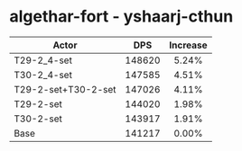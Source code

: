 # algethar-fort - yshaarj-cthun
| Actor | DPS | Increase |
|---|:---:|:---:|
|T29-2_4-set|148620|5.24%|
|T30-2_4-set|147585|4.51%|
|T29-2-set+T30-2-set|147026|4.11%|
|T29-2-set|144020|1.98%|
|T30-2-set|143917|1.91%|
|Base|141217|0.00%|
